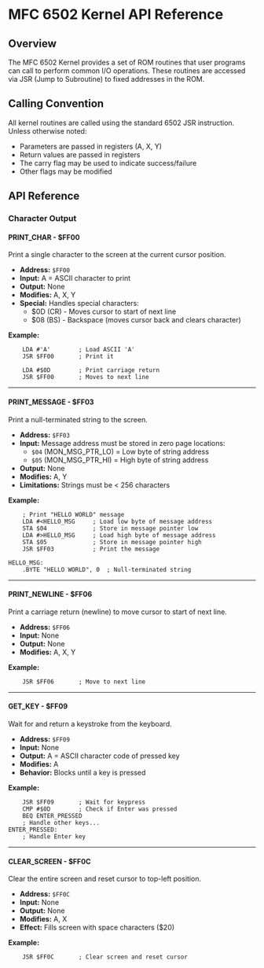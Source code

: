 # MFC 6502 Kernel API Reference

## Overview

The MFC 6502 Kernel provides a set of ROM routines that user programs can call to perform common I/O operations. These routines are accessed via JSR (Jump to Subroutine) to fixed addresses in the ROM.

## Calling Convention

All kernel routines are called using the standard 6502 JSR instruction. Unless otherwise noted:
- Parameters are passed in registers (A, X, Y)
- Return values are passed in registers
- The carry flag may be used to indicate success/failure
- Other flags may be modified

## API Reference

### Character Output

#### PRINT_CHAR - $FF00
Print a single character to the screen at the current cursor position.

- **Address:** `$FF00`
- **Input:** A = ASCII character to print
- **Output:** None
- **Modifies:** A, X, Y
- **Special:** Handles special characters:
    - $0D (CR) - Moves cursor to start of next line
    - $08 (BS) - Backspace (moves cursor back and clears character)

**Example:**
```assembly
    LDA #'A'        ; Load ASCII 'A'
    JSR $FF00       ; Print it
    
    LDA #$0D        ; Print carriage return
    JSR $FF00       ; Moves to next line
```

---

#### PRINT_MESSAGE - $FF03
Print a null-terminated string to the screen.

- **Address:** `$FF03`
- **Input:** Message address must be stored in zero page locations:
  - `$04` (MON_MSG_PTR_LO) = Low byte of string address
  - `$05` (MON_MSG_PTR_HI) = High byte of string address
- **Output:** None
- **Modifies:** A, Y
- **Limitations:** Strings must be < 256 characters

**Example:**
```assembly
    ; Print "HELLO WORLD" message
    LDA #<HELLO_MSG     ; Load low byte of message address
    STA $04             ; Store in message pointer low
    LDA #>HELLO_MSG     ; Load high byte of message address  
    STA $05             ; Store in message pointer high
    JSR $FF03           ; Print the message

HELLO_MSG:
    .BYTE "HELLO WORLD", 0  ; Null-terminated string
```

---

#### PRINT_NEWLINE - $FF06
Print a carriage return (newline) to move cursor to start of next line.

- **Address:** `$FF06`
- **Input:** None
- **Output:** None
- **Modifies:** A, X, Y

**Example:**
```assembly
    JSR $FF06       ; Move to next line
```

---

#### GET_KEY - $FF09  
Wait for and return a keystroke from the keyboard.

- **Address:** `$FF09`
- **Input:** None
- **Output:** A = ASCII character code of pressed key
- **Modifies:** A
- **Behavior:** Blocks until a key is pressed

**Example:**
```assembly
    JSR $FF09       ; Wait for keypress
    CMP #$0D        ; Check if Enter was pressed
    BEQ ENTER_PRESSED
    ; Handle other keys...
ENTER_PRESSED:
    ; Handle Enter key
```

---

#### CLEAR_SCREEN - $FF0C
Clear the entire screen and reset cursor to top-left position.

- **Address:** `$FF0C`
- **Input:** None
- **Output:** None  
- **Modifies:** A, X
- **Effect:** Fills screen with space characters ($20)

**Example:**
```assembly
    JSR $FF0C       ; Clear screen and reset cursor

 